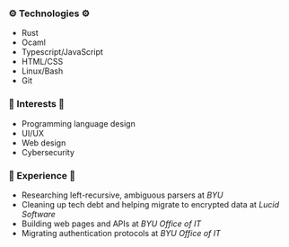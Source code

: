 ### ⚙️ Technologies ⚙️
- Rust
- Ocaml
- Typescript/JavaScript
- HTML/CSS
- Linux/Bash
- Git

### 🔎 Interests 🔎
- Programming language design
- UI/UX
- Web design
- Cybersecurity

### 🧭 Experience 🧭
- Researching left-recursive, ambiguous parsers at *BYU*
- Cleaning up tech debt and helping migrate to encrypted data at *Lucid Software*
- Building web pages and APIs at *BYU Office of IT*
- Migrating authentication protocols at *BYU Office of IT*
